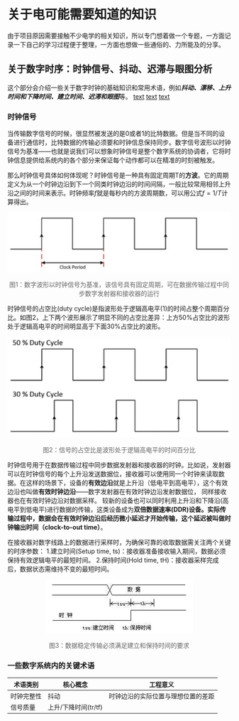 # 关于电可能需要知道的知识

由于项目原因需要接触不少电学的相关知识，所以专门想着做一个专题，一方面记录一下自己的学习过程便于整理，一方面也想做一些通俗的、力所能及的分享。

## 关于数字时序：时钟信号、抖动、迟滞与眼图分析

这个部分会介绍一些关于数字时钟的基础知识和常用术语，例如***抖动、漂移、上升时间和下降时间、建立时间、迟滞和眼图***等。
[text](https://www.ni.com/en/shop/data-acquisition/measurement-fundamentals/digital-timing--clock-signals--jitter--hystereisis--and-eye-diag.html)
[text](https://www.cnblogs.com/lilto/p/9581143.html)
[text](https://www.jianshu.com/p/345e06eeafe0)

### 时钟信号

当传输数字信号的时候，很显然被发送的是0或者1的比特数据。但是当不同的设备进行通信时，比特数据的传输必须要和时钟信息保持同步。数字信号波形以时钟信号为基准——也就是说我们可以想象时钟信号是整个数字系统的协调者，它将时钟信息提供给系统内的各个部分来保证每个动作都可以在精准的时刻被触发。

那么时钟信号具体如何体现呢？时钟信号是一种具有固定周期T的**方波**。它的周期定义为从一个时钟边沿到下一个同类时钟边沿的时间间隔，一般比较常用相邻上升沿之间的时间来表示。时钟频率$f$就是每秒内的方波周期数，可以用公式$f= 1/T$计算得出。

<div style="text-align: center">
  <img src="image.png" alt="示意图" style="max-width: 100%">
  <p style="font-size: 14px; color: #666">图1：数字波形以时钟信号为基准，该信号具有固定周期，可在数据传输过程中同步数字发射器和接收器的运行</p>
</div>

时钟信号的占空比(duty cycle)是指波形处于逻辑高电平(1)的时间占整个周期百分比。如图2，上下两个波形展示了明显不同的占空比差异：上方50%占空比的波形处于逻辑高电平的时间明显高于下面30%占空比的波形。

<div style="text-align: center">
  <img src="image-1.png" alt="示意图" style="max-width: 100%">
  <p style="font-size: 14px; color: #666">图2：信号的占空比是波形处于逻辑高电平的时间百分比</p>
</div>

时钟信号用于在数据传输过程中同步数据发射器和接收器的时钟。比如说，发射器可以在时钟信号的每个上升沿发送数据位，接收器可以使用同一个时钟来读取数据。在这样的场景下，设备的**有效边沿**就是上升沿（低电平到高电平），这个有效边沿也叫做**有效时钟边沿**——数字发射器在有效时钟边沿发射数据位， 同样接收器也在有效时钟边沿对数据采样。
较新的设备也可以同时利用上升沿和下降沿(高电平到低电平)进行数据的传输，这类设备成为**双倍数据速率(DDR)**设备。实际传输过程中，数据会在有效时钟边沿后经历微小延迟才开始传输，这个延迟被叫做**时钟输出时间（clock-to-out time）**。

在接收器对数字线路上的数据进行采样时，为确保可靠的收取数据需关注两个关键的时序参数：
1.建立时间(Setup time, ts)：接收器准备接收输入期间，数据必须保持有效逻辑电平的最短时间。
2.保持时间(Hold time, tH)：接收器采样完成后，数据状态需维持不变的最短时间。

<div style="text-align: center">
  <img src="image-2.png" alt="示意图" style="max-width: 100%">
  <p style="font-size: 14px; color: #666">图3：数据稳定传输必须满足建立和保持时间的要求</p>
</div>

### 一些数字系统内的关键术语

| 术语类别     | 核心概念 | 工程意义 |
| ----------- | ----------- | ----------- |
| 时钟完整性      | 抖动     | 时钟边沿的实际位置与理想位置的差距  |
| 信号质量   | 上升/下降时间(tr/tf) |         |

